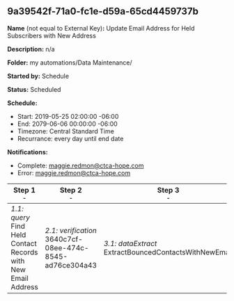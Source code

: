 ## 9a39542f-71a0-fc1e-d59a-65cd4459737b

**Name** (not equal to External Key)**:** Update Email Address for Held Subscribers with New Address

**Description:** n/a

**Folder:** my automations/Data Maintenance/

**Started by:** Schedule

**Status:** Scheduled

**Schedule:**

* Start: 2019-05-25 02:00:00 -06:00
* End: 2079-06-06 00:00:00 -06:00
* Timezone: Central Standard Time
* Recurrance: every day until end date

**Notifications:**

* Complete: maggie.redmon@ctca-hope.com
* Error: maggie.redmon@ctca-hope.com

| Step 1<br>_<small>-</small>_ | Step 2<br>_<small>-</small>_ | Step 3<br>_<small>-</small>_ | Step 4<br>_<small>-</small>_ | Step 5<br>_<small>-</small>_ |
| --- | --- | --- | --- | --- |
| _1.1: query_<br>Find Held Contact Records with New Email Address | _2.1: verification_<br>3640c7cf-08ee-474c-8545-ad76ce304a43 | _3.1: dataExtract_<br>ExtractBouncedContactsWithNewEmail | _4.1: fileTransfer_<br>Transfer Bounced Contact Update File to SFTP | _5.1: importFile_<br>Import Bounced Contact Update File from SFTP |
